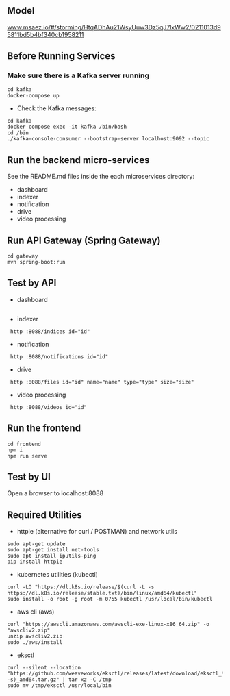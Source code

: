 # 

## Model
www.msaez.io/#/storming/HtqADhAu21WsyUuw3Dz5qJ7lxWw2/0211013d95811bd5b4bf340cb1958211

## Before Running Services
### Make sure there is a Kafka server running
```
cd kafka
docker-compose up
```
- Check the Kafka messages:
```
cd kafka
docker-compose exec -it kafka /bin/bash
cd /bin
./kafka-console-consumer --bootstrap-server localhost:9092 --topic 
```

## Run the backend micro-services
See the README.md files inside the each microservices directory:

- dashboard
- indexer
- notification
- drive
- video processing


## Run API Gateway (Spring Gateway)
```
cd gateway
mvn spring-boot:run
```

## Test by API
- dashboard
```
```
- indexer
```
 http :8088/indices id="id" 
```
- notification
```
 http :8088/notifications id="id" 
```
- drive
```
 http :8088/files id="id" name="name" type="type" size="size" 
```
- video processing
```
 http :8088/videos id="id" 
```


## Run the frontend
```
cd frontend
npm i
npm run serve
```

## Test by UI
Open a browser to localhost:8088

## Required Utilities

- httpie (alternative for curl / POSTMAN) and network utils
```
sudo apt-get update
sudo apt-get install net-tools
sudo apt install iputils-ping
pip install httpie
```

- kubernetes utilities (kubectl)
```
curl -LO "https://dl.k8s.io/release/$(curl -L -s https://dl.k8s.io/release/stable.txt)/bin/linux/amd64/kubectl"
sudo install -o root -g root -m 0755 kubectl /usr/local/bin/kubectl
```

- aws cli (aws)
```
curl "https://awscli.amazonaws.com/awscli-exe-linux-x86_64.zip" -o "awscliv2.zip"
unzip awscliv2.zip
sudo ./aws/install
```

- eksctl 
```
curl --silent --location "https://github.com/weaveworks/eksctl/releases/latest/download/eksctl_$(uname -s)_amd64.tar.gz" | tar xz -C /tmp
sudo mv /tmp/eksctl /usr/local/bin
```

